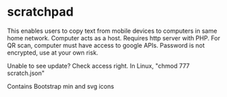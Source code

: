 # scratchpad
This enables users to copy text from mobile devices to computers in same home network.
Computer acts as a host. Requires http server with PHP. For QR scan, computer must have access to google APIs.
Password is not encrypted, use at your own risk.

Unable to see update? Check access right. In Linux, "chmod 777 scratch.json"

Contains Bootstrap min and svg icons
